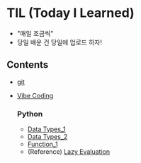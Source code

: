 # TIL (Today I Learned)

-  "매일 조금씩"
- 당일 배운 건 당일에 업로드 하자!

## Contents
- [git](git.md)
- [Vibe Coding](Vibe-Coding.md)
  
  ### Python
  - [Data Types_1](python/data-types_1.md)
  - [Data Types_2](python/data-types_2.md)
  - [Function_1](python/function_1.md)
  - (Reference) [Lazy Evaluation](python/lazy_evaluation/md)
